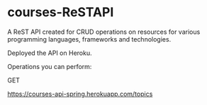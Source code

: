 # courses-ReSTAPI
A ReST API created for CRUD operations on resources for various programming languages, frameworks and technologies.

Deployed the API on Heroku.

Operations you can perform:

GET 

https://courses-api-spring.herokuapp.com/topics
